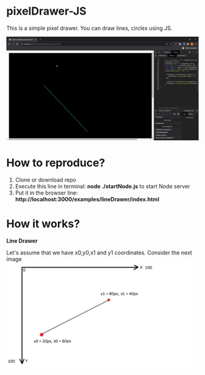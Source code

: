 # pixelDrawer-JS
This is a simple pixel drawer. You can draw lines, circles using JS.

![Example of drawn line](https://github.com/AntonOnyshch/pixelDrawer-JS/raw/main/readme-Resources/example.gif)


# How to reproduce?
1. Clone or download repo
2. Execute this line in terminal: **node ./startNode.js** to start Node server
3. Put it in the browser line: **http://localhost:3000/examples/lineDrawer/index.html**

# How it works?
**Line Drawer**

Let's assume that we have x0,y0,x1 and y1 coordinates.
Consider the next image
![How line drawer works-1](https://github.com/AntonOnyshch/pixelDrawer-JS/raw/main/readme-Resources/how-linedrawer-works-1.png)
